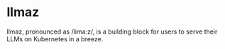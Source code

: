 # llmaz

llmaz, pronounced as /lima:z/, is a building block for users to serve their LLMs on Kubernetes in a breeze.

